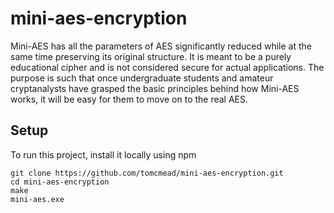 # mini-aes-encryption
Mini-AES has all the parameters of AES significantly reduced while at the same time preserving its original structure. It is
meant to be a purely educational cipher and is not considered secure for actual applications.
The purpose is such that once undergraduate students and amateur cryptanalysts have grasped
the basic principles behind how Mini-AES works, it will be easy for them to move on to the
real AES.

## Setup
To run this project, install it locally using npm
```
git clone https://github.com/tomcmead/mini-aes-encryption.git
cd mini-aes-encryption
make
mini-aes.exe
```
